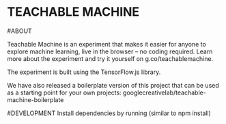 # TEACHABLE MACHINE
#ABOUT

Teachable Machine is an experiment that makes it easier for anyone to explore machine learning, live in the browser – no coding required. Learn more about the experiment and try it yourself on g.co/teachablemachine.

The experiment is built using the TensorFlow.js library.

We have also released a boilerplate version of this project that can be used as a starting point for your own projects: googlecreativelab/teachable-machine-boilerplate

#DEVELOPMENT
Install dependencies by running (similar to npm install)


